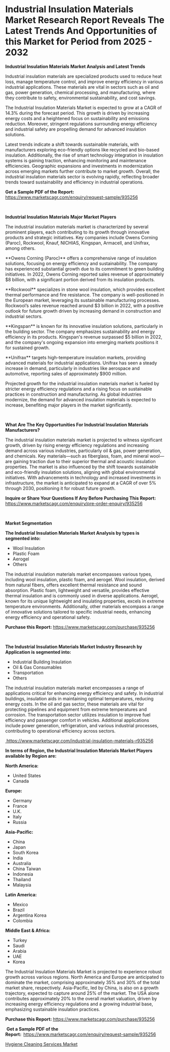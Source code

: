 <p><h1>Industrial Insulation Materials Market Research Report Reveals The Latest Trends And Opportunities of this Market for Period from 2025 - 2032</h1></p><p><strong>Industrial Insulation Materials Market Analysis and Latest Trends</strong></p>
<p><p>Industrial insulation materials are specialized products used to reduce heat loss, manage temperature control, and improve energy efficiency in various industrial applications. These materials are vital in sectors such as oil and gas, power generation, chemical processing, and manufacturing, where they contribute to safety, environmental sustainability, and cost savings.</p><p>The Industrial Insulation Materials Market is expected to grow at a CAGR of 14.3% during the forecast period. This growth is driven by increasing energy costs and a heightened focus on sustainability and emissions reduction. Moreover, stringent regulations surrounding energy efficiency and industrial safety are propelling demand for advanced insulation solutions. </p><p>Latest trends indicate a shift towards sustainable materials, with manufacturers exploring eco-friendly options like recycled and bio-based insulation. Additionally, the rise of smart technology integration in insulation systems is gaining traction, enhancing monitoring and maintenance efficiencies. Geographic expansions and investments in modernization across emerging markets further contribute to market growth. Overall, the industrial insulation materials sector is evolving rapidly, reflecting broader trends toward sustainability and efficiency in industrial operations.</p></p>
<p><strong>Get a Sample PDF of the Report:&nbsp;</strong> <a href="https://www.marketscagr.com/enquiry/request-sample/935256?utm_campaign=2468&utm_medium=2&utm_source=Github&utm_content=ia&utm_term=07032025&utm_id=industrial-insulation-materials">https://www.marketscagr.com/enquiry/request-sample/935256</a></p>
<p>&nbsp;</p>
<p><strong>Industrial Insulation Materials Major Market Players</strong></p>
<p><p>The industrial insulation materials market is characterized by several prominent players, each contributing to its growth through innovative products and strategic initiatives. Key companies include Owens Corning (Paroc), Rockwool, Knauf, NICHIAS, Kingspan, Armacell, and Unifrax, among others.</p><p>**Owens Corning (Paroc)** offers a comprehensive range of insulation solutions, focusing on energy efficiency and sustainability. The company has experienced substantial growth due to its commitment to green building initiatives. In 2022, Owens Corning reported sales revenue of approximately $8 billion, with a significant portion derived from its insulation products.</p><p>**Rockwool** specializes in stone wool insulation, which provides excellent thermal performance and fire resistance. The company is well-positioned in the European market, leveraging its sustainable manufacturing processes. Rockwool’s sales revenue reached around $3 billion in 2022, with a positive outlook for future growth driven by increasing demand in construction and industrial sectors.</p><p>**Kingspan** is known for its innovative insulation solutions, particularly in the building sector. The company emphasizes sustainability and energy efficiency in its products. Kingspan's revenue surpassed $5 billion in 2022, and the company's ongoing expansion into emerging markets positions it for sustained growth.</p><p>**Unifrax** targets high-temperature insulation markets, providing advanced materials for industrial applications. Unifrax has seen a steady increase in demand, particularly in industries like aerospace and automotive, reporting sales of approximately $900 million.</p><p>Projected growth for the industrial insulation materials market is fueled by stricter energy efficiency regulations and a rising focus on sustainable practices in construction and manufacturing. As global industries modernize, the demand for advanced insulation materials is expected to increase, benefiting major players in the market significantly.</p></p>
<p>&nbsp;</p>
<p><strong>What Are The Key Opportunities For Industrial Insulation Materials Manufacturers?</strong></p>
<p><p>The industrial insulation materials market is projected to witness significant growth, driven by rising energy efficiency regulations and increasing demand across various industries, particularly oil & gas, power generation, and chemicals. Key materials—such as fiberglass, foam, and mineral wool—are gaining traction due to their superior thermal and acoustic insulation properties. The market is also influenced by the shift towards sustainable and eco-friendly insulation solutions, aligning with global environmental initiatives. With advancements in technology and increased investments in infrastructure, the market is anticipated to expand at a CAGR of over 5% through 2030, positioning it for robust future growth.</p></p>
<p><strong>Inquire or Share Your Questions If Any Before Purchasing This Report:</strong> <a href="https://www.marketscagr.com/enquiry/pre-order-enquiry/935256?utm_campaign=2468&utm_medium=2&utm_source=Github&utm_content=ia&utm_term=07032025&utm_id=industrial-insulation-materials">https://www.marketscagr.com/enquiry/pre-order-enquiry/935256</a></p>
<p>&nbsp;</p>
<p><strong>Market Segmentation</strong></p>
<p><strong>The Industrial Insulation Materials Market Analysis by types is segmented into:</strong></p>
<p><ul><li>Wool Insulation</li><li>Plastic Foam</li><li>Aerogel</li><li>Others</li></ul></p>
<p><p>The industrial insulation materials market encompasses various types, including wool insulation, plastic foam, and aerogel. Wool insulation, derived from natural fibers, offers excellent thermal resistance and sound absorption. Plastic foam, lightweight and versatile, provides effective thermal insulation and is commonly used in diverse applications. Aerogel, known for its unique lightweight and insulating properties, excels in extreme temperature environments. Additionally, other materials encompass a range of innovative solutions tailored to specific industrial needs, enhancing energy efficiency and operational safety.</p></p>
<p><strong>Purchase this Report:&nbsp;</strong><a href="https://www.marketscagr.com/purchase/935256?utm_campaign=2468&utm_medium=2&utm_source=Github&utm_content=ia&utm_term=07032025&utm_id=industrial-insulation-materials">https://www.marketscagr.com/purchase/935256</a></p>
<p>&nbsp;</p>
<p><strong>The Industrial Insulation Materials Market Industry Research by Application is segmented into:</strong></p>
<p><ul><li>Industrial Building Insulation</li><li>Oil & Gas Consumables</li><li>Transportation</li><li>Others</li></ul></p>
<p><p>The industrial insulation materials market encompasses a range of applications critical for enhancing energy efficiency and safety. In industrial buildings, insulation aids in maintaining optimal temperatures, reducing energy costs. In the oil and gas sector, these materials are vital for protecting pipelines and equipment from extreme temperatures and corrosion. The transportation sector utilizes insulation to improve fuel efficiency and passenger comfort in vehicles. Additional applications include power generation, refrigeration, and various industrial processes, contributing to operational efficiency across sectors.</p></p>
<p><a href="https://www.marketscagr.com/industrial-insulation-materials-r935256?utm_campaign=2468&utm_medium=2&utm_source=Github&utm_content=ia&utm_term=07032025&utm_id=industrial-insulation-materials">&nbsp;https://www.marketscagr.com/industrial-insulation-materials-r935256</a></p>
<p><strong>In terms of Region, the Industrial Insulation Materials Market Players available by Region are:</strong></p>
<p>
    <p> <strong> North America: </strong>
        <ul>
            <li>United States</li>
            <li>Canada</li>
        </ul>
        </p> 
    <p> <strong> Europe: </strong>
        <ul>
            <li>Germany</li>
            <li>France</li>
            <li>U.K.</li>
            <li>Italy</li>
            <li>Russia</li>
        </ul>
        </p> 
    <p> <strong> Asia-Pacific: </strong>
        <ul>
            <li>China</li>
            <li>Japan</li>
            <li>South Korea</li>
            <li>India</li>
            <li>Australia</li>
            <li>China Taiwan</li>
            <li>Indonesia</li>
            <li>Thailand</li>
            <li>Malaysia</li>
        </ul>
        </p> 
    <p> <strong> Latin America: </strong>
        <ul>
            <li>Mexico</li>
            <li>Brazil</li>
            <li>Argentina Korea</li>
            <li>Colombia</li>
        </ul>
        </p> 
    <p> <strong> Middle East & Africa: </strong>
        <ul>
            <li>Turkey</li>
            <li>Saudi</li>
            <li>Arabia</li>
            <li>UAE</li>
            <li>Korea</li>
        </ul>
    </p>
    </p>
<p><p>The Industrial Insulation Materials Market is projected to experience robust growth across various regions. North America and Europe are anticipated to dominate the market, comprising approximately 35% and 30% of the total market share, respectively. Asia-Pacific, led by China, is also on a growth trajectory, expected to capture around 25% of the market. The USA alone contributes approximately 20% to the overall market valuation, driven by increasing energy efficiency regulations and a growing industrial base, emphasizing sustainable insulation practices.</p></p>
<p><strong>Purchase this Report: </strong><a href="https://www.marketscagr.com/purchase/935256?utm_campaign=2468&utm_medium=2&utm_source=Github&utm_content=ia&utm_term=07032025&utm_id=industrial-insulation-materials">https://www.marketscagr.com/purchase/935256</a></p>
<p>&nbsp;<strong>Get a Sample PDF of the Report:&nbsp;&nbsp;</strong><a href="https://www.marketscagr.com/enquiry/request-sample/935256?utm_campaign=2468&utm_medium=2&utm_source=Github&utm_content=ia&utm_term=07032025&utm_id=industrial-insulation-materials">https://www.marketscagr.com/enquiry/request-sample/935256</a></p>
<p><strong></strong></p>
<p><p><a href="https://github.com/leopardmicheal7019/Market-Research-Report-List-1/blob/main/hygiene-cleaning-services-market.md?utm_campaign=2468&utm_medium=2&utm_source=Github&utm_content=ia&utm_term=07032025&utm_id=industrial-insulation-materials">Hygiene Cleaning Services Market</a></p></p>